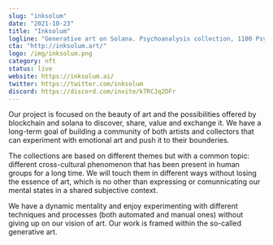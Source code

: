 ```yaml
---
slug: "inksolum"
date: "2021-10-23"
title: "Inksolum"
logline: "Generative art on Solana. Psychoanalysis collection, 1100 Psyches."
cta: "http://inksolum.art/"
logo: /img/inksolum.png
category: nft
status: live
website: https://inksolum.ai/
twitter: https://twitter.com/inksolum
discord: https://discord.com/invite/kTRCJq2DFr
---
```


Our project is focused on the beauty of art and the possibilities offered by blockchain and solana to discover, share, value and exchange it. We have a long-term goal of building a community of both artists and collectors that can experiment with emotional art and push it to their bounderies.

The collections are based on different themes but with a common topic: different cross-cultural phenomenon that has been present in human groups for a long time. We will touch them in different ways without losing the essence of art, which is no other than expressing or comunnicating our mental states in a shared subjective context.

We have a dynamic mentality and enjoy experimenting with different techniques and processes (both automated and manual ones) without giving up on our vision of art. Our work is framed within the so-called generative art.
